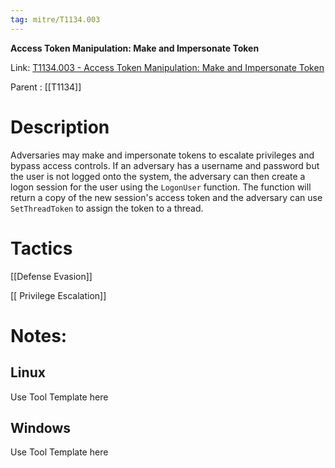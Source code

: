 ```yaml
---
tag: mitre/T1134.003
---
```


**Access Token Manipulation: Make and Impersonate Token**

Link: [T1134.003 - Access Token Manipulation: Make and Impersonate Token](https://attack.mitre.org/techniques/T1134/003)

Parent : [[T1134]]


# Description

Adversaries may make and impersonate tokens to escalate privileges and bypass access controls. If an adversary has a username and password but the user is not logged onto the system, the adversary can then create a logon session for the user using the <code>LogonUser</code> function. The function will return a copy of the new session's access token and the adversary can use <code>SetThreadToken</code> to assign the token to a thread.

# Tactics


[[Defense Evasion]]

[[ Privilege Escalation]]


# Notes:

## Linux

Use Tool Template here

## Windows

Use Tool Template here
